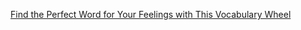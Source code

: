 <a href="http://lifehacker.com/find-the-perfect-word-for-your-feelings-with-this-vocab-1653013241" target="_blank">Find the Perfect Word for Your Feelings with This Vocabulary Wheel</a>
